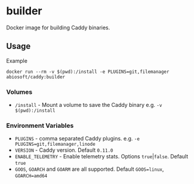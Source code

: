 builder
=======

Docker image for building Caddy binaries.

## Usage

Example

```
docker run --rm -v $(pwd):/install -e PLUGINS=git,filemanager abiosoft/caddy:builder

```

### Volumes

* `/install` - Mount a volume to save the Caddy binary e.g. `-v $(pwd):/install`

### Environment Variables

* `PLUGINS` - comma separated Caddy plugins. e.g. `-e PLUGINS=git,filemanager,linode`
* `VERSION` - Caddy version. Default `0.11.0`
* `ENABLE_TELEMETRY` - Enable telemetry stats. Options `true`|`false`. Default `true`
* `GOOS`, `GOARCH` and `GOARM` are all supported. Default `GOOS=linux`, `GOARCH=amd64`
